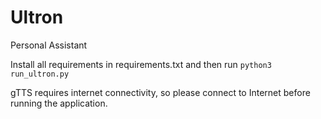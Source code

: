 # Ultron
Personal Assistant

Install all requirements in requirements.txt and then run `python3 run_ultron.py`

gTTS requires internet connectivity, so please connect to Internet before running the application.
